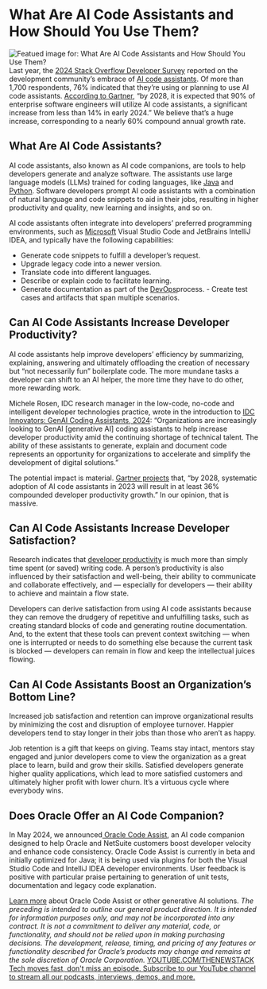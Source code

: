 # What Are AI Code Assistants and How Should You Use Them?
![Featued image for: What Are AI Code Assistants and How Should You Use Them?](https://cdn.thenewstack.io/media/2025/03/b33fb8d6-what-are-ai-code-assistants-1024x576.jpg)
Last year, the [2024 Stack Overflow Developer Survey](https://stackoverflow.blog/2024/05/29/developers-get-by-with-a-little-help-from-ai-stack-overflow-knows-code-assistant-pulse-survey-results/) reported on the development community’s embrace of [AI code assistants](https://thenewstack.io/5-strategies-for-better-results-from-an-ai-code-assistant/). Of more than 1,700 respondents, 76% indicated that they’re using or planning to use AI code assistants. [According to Gartner](https://www.gartner.com/en/webinar/674243/1507064), “by 2028, it is expected that 90% of enterprise software engineers will utilize AI code assistants, a significant increase from less than 14% in early 2024.” We believe that’s a huge increase, corresponding to a nearly 60% compound annual growth rate.

## What Are AI Code Assistants?
AI code assistants, also known as AI code companions, are tools to help developers generate and analyze software. The assistants use large language models (LLMs) trained for coding languages, like [Java](https://thenewstack.io/introduction-to-java-programming-language/) and [Python](https://thenewstack.io/what-is-python/). Software developers prompt AI code assistants with a combination of natural language and code snippets to aid in their jobs, resulting in higher productivity and quality, new learning and insights, and so on.

AI code assistants often integrate into developers’ preferred programming environments, such as [Microsoft](https://news.microsoft.com/?utm_content=inline+mention) Visual Studio Code and JetBrains IntelliJ IDEA, and typically have the following capabilities:

- Generate code snippets to fulfill a developer’s request.
- Upgrade legacy code into a newer version.
- Translate code into different languages.
- Describe or explain code to facilitate learning.
- Generate documentation as part of the
[DevOps](https://roadmap.sh/devops)process. - Create test cases and artifacts that span multiple scenarios.
## Can AI Code Assistants Increase Developer Productivity?
AI code assistants help improve developers’ efficiency by summarizing, explaining, answering and ultimately offloading the creation of necessary but “not necessarily fun” boilerplate code. The more mundane tasks a developer can shift to an AI helper, the more time they have to do other, more rewarding work.

Michele Rosen, IDC research manager in the low-code, no-code and intelligent developer technologies practice, wrote in the introduction to [IDC Innovators: GenAI Coding Assistants, 2024](https://www.idc.com/getdoc.jsp?containerId=US51923224): “Organizations are increasingly looking to GenAI [generative AI] coding assistants to help increase developer productivity amid the continuing shortage of technical talent. The ability of these assistants to generate, explain and document code represents an opportunity for organizations to accelerate and simplify the development of digital solutions.”

The potential impact is material. [Gartner projects](https://www.gartner.com/en/documents/5298563) that, “by 2028, systematic adoption of AI code assistants in 2023 will result in at least 36% compounded developer productivity growth.” In our opinion, that is massive.

## Can AI Code Assistants Increase Developer Satisfaction?
Research indicates that [developer productivity](https://thenewstack.io/developer-productivity-in-2025-more-ai-but-mixed-results/) is much more than simply time spent (or saved) writing code. A person’s productivity is also influenced by their satisfaction and well-being, their ability to communicate and collaborate effectively, and — especially for developers — their ability to achieve and maintain a flow state.

Developers can derive satisfaction from using AI code assistants because they can remove the drudgery of repetitive and unfulfilling tasks, such as creating standard blocks of code and generating routine documentation. And, to the extent that these tools can prevent context switching — when one is interrupted or needs to do something else because the current task is blocked — developers can remain in flow and keep the intellectual juices flowing.

## Can AI Code Assistants Boost an Organization’s Bottom Line?
Increased job satisfaction and retention can improve organizational results by minimizing the cost and disruption of employee turnover. Happier developers tend to stay longer in their jobs than those who aren’t as happy.

Job retention is a gift that keeps on giving. Teams stay intact, mentors stay engaged and junior developers come to view the organization as a great place to learn, build and grow their skills. Satisfied developers generate higher quality applications, which lead to more satisfied customers and ultimately higher profit with lower churn. It’s a virtuous cycle where everybody wins.

## Does Oracle Offer an AI Code Companion?
In May 2024, we announced[ Oracle Code Assist](https://www.oracle.com/application-development/code-assist/?source=:ex:pw:::::TNS_CodeAssist_A&SC=:ex:pw:::::TNS_CodeAssist_A&pcode=), an AI code companion designed to help Oracle and NetSuite customers boost developer velocity and enhance code consistency. Oracle Code Assist is currently in beta and initially optimized for Java; it is being used via plugins for both the Visual Studio Code and IntelliJ IDEA developer environments. User feedback is positive with particular praise pertaining to generation of unit tests, documentation and legacy code explanation.

[Learn more](https://www.oracle.com/artificial-intelligence/generative-ai/?source=:ex:pw:::::TNS_CodeAssist_B&SC=:ex:pw:::::TNS_CodeAssist_B&pcode=) about Oracle Code Assist or other generative AI solutions.
*The preceding is intended to outline our general product direction. It is intended for information purposes only, and may not be incorporated into any contract. It is not a commitment to deliver any material, code, or functionality, and should not be relied upon in making purchasing decisions. The development, release, timing, and pricing of any features or functionality described for Oracle’s products may change and remains at the sole discretion of Oracle Corporation.*
[
YOUTUBE.COM/THENEWSTACK
Tech moves fast, don't miss an episode. Subscribe to our YouTube
channel to stream all our podcasts, interviews, demos, and more.
](https://youtube.com/thenewstack?sub_confirmation=1)